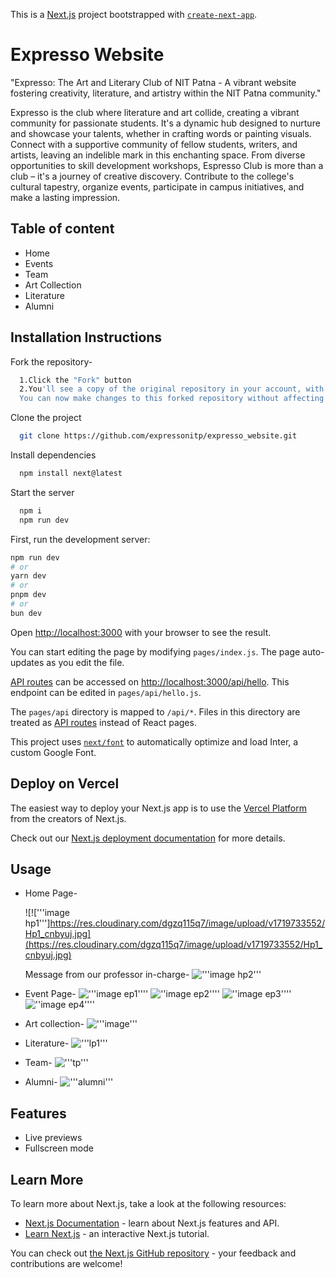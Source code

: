 This is a [Next.js](https://nextjs.org/) project bootstrapped with [`create-next-app`](https://github.com/vercel/next.js/tree/canary/packages/create-next-app).
# Expresso Website

"Expresso: The Art and Literary Club of NIT Patna - A vibrant website fostering creativity, literature, and artistry within the NIT Patna community."


Expresso is the club where literature and art collide, creating a vibrant community for passionate students. It's a dynamic hub designed to nurture and showcase your talents, whether in crafting words or painting visuals.  Connect with a supportive community of fellow students, writers, and artists, leaving an indelible mark in this enchanting space. From diverse opportunities to skill development workshops, Espresso Club is more than a club – it's a journey of creative discovery. Contribute to the college's cultural tapestry, organize events, participate in campus initiatives, and make a lasting impression. 


## Table of content

- Home
- Events
- Team
- Art Collection
- Literature
- Alumni

## Installation Instructions


Fork the repository-

```bash
  1.Click the "Fork" button
  2.You'll see a copy of the original repository in your account, with your username as the owner. 
  You can now make changes to this forked repository without affecting the original repository.

```

Clone the project

```bash
  git clone https://github.com/expressonitp/expresso_website.git
```

Install dependencies

```bash
  npm install next@latest
```

Start the server

```bash
  npm i
  npm run dev
```
First, run the development server:

```bash
npm run dev
# or
yarn dev
# or
pnpm dev
# or
bun dev
```

Open [http://localhost:3000](http://localhost:3000) with your browser to see the result.

You can start editing the page by modifying `pages/index.js`. The page auto-updates as you edit the file.

[API routes](https://nextjs.org/docs/api-routes/introduction) can be accessed on [http://localhost:3000/api/hello](http://localhost:3000/api/hello). This endpoint can be edited in `pages/api/hello.js`.

The `pages/api` directory is mapped to `/api/*`. Files in this directory are treated as [API routes](https://nextjs.org/docs/api-routes/introduction) instead of React pages.

This project uses [`next/font`](https://nextjs.org/docs/basic-features/font-optimization) to automatically optimize and load Inter, a custom Google Font.

## Deploy on Vercel

The easiest way to deploy your Next.js app is to use the [Vercel Platform](https://vercel.com/new?utm_medium=default-template&filter=next.js&utm_source=create-next-app&utm_campaign=create-next-app-readme) from the creators of Next.js.

Check out our [Next.js deployment documentation](https://nextjs.org/docs/deployment) for more details.


## Usage

- Home Page-
  
  ![!\['''image hp1'''\]https://res.cloudinary.com/dgzq115q7/image/upload/v1719733552/Hp1_cnbyuj.jpg](https://res.cloudinary.com/dgzq115q7/image/upload/v1719733552/Hp1_cnbyuj.jpg)



  Message from our professor in-charge-
  !['''image hp2'''](https://res.cloudinary.com/dgzq115q7/image/upload/v1719733552/hp2_rhxf9e.jpg)

- Event Page-
  !['''image ep1''''](https://res.cloudinary.com/dgzq115q7/image/upload/v1719733552/EP1_orhn16.jpg)
  ![''image ep2''''](https://res.cloudinary.com/dgzq115q7/image/upload/v1719733553/EP2_kyiclr.jpg)
  ![''image ep3''''](https://res.cloudinary.com/dgzq115q7/image/upload/v1719733553/EP3_pi6wfu.jpg)
  ![''image ep4''''](https://res.cloudinary.com/dgzq115q7/image/upload/v1719733553/EP4_m2cvzk.jpg)

- Art collection-
  !['''image'''](https://res.cloudinary.com/dgzq115q7/image/upload/v1719733553/art1_ricyro.jpg)

- Literature-
  !['''lp1'''](https://res.cloudinary.com/dgzq115q7/image/upload/v1719733552/lp1_tcj0bi.jpg)
- Team-
  !['''tp'''](https://res.cloudinary.com/dgzq115q7/image/upload/v1719733552/tp1_o5ddyg.jpg)

- Alumni-
  !['''alumni'''](https://res.cloudinary.com/dgzq115q7/image/upload/v1719733552/ap1_jltwxr.jpg)



## Features

<!-- - Light/dark mode toggle -->
- Live previews
- Fullscreen mode
<!-- - Cross platform -->

## Learn More

To learn more about Next.js, take a look at the following resources:

- [Next.js Documentation](https://nextjs.org/docs) - learn about Next.js features and API.
- [Learn Next.js](https://nextjs.org/learn) - an interactive Next.js tutorial.

You can check out [the Next.js GitHub repository](https://github.com/vercel/next.js/) - your feedback and contributions are welcome!
